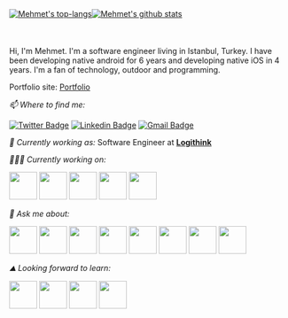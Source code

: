 <div style="display: flex;">
    <a href="https://github-readme-stats.vercel.app/api/top-langs/?username=ozzmhmt&line_height=30&theme=cobalt">
        <img src="https://github-readme-stats.vercel.app/api/top-langs/?username=ozzmhmt&line_height=30&theme=cobalt"
            alt="Mehmet's top-langs" />
    </a>
    <a href="https://github-readme-stats.vercel.app/api?username=ozzmhmt&show_icons=true&line_height=30&theme=cobalt"
        style="margin-right:auto; margin-top:auto;">
        <img src="https://github-readme-stats.vercel.app/api?username=ozzmhmt&show_icons=true&line_height=30&theme=cobalt"
            alt="Mehmet's github stats" />
    </a>
</div>


<div style="margin-top:50px;">
    Hi, I'm Mehmet. I'm a software engineer living in Istanbul, Turkey. I have been developing native android for 6
    years and developing native iOS in 4 years. I'm a fan of technology, outdoor and programming.
</div>

Portfolio site: [Portfolio](https://ozzmhmt.github.io/)


*📫 Where to find me:*

[![Twitter
Badge](https://img.shields.io/badge/-@ozzmhmt-1ca0f1?style=flat-square&labelColor=1ca0f1&logo=twitter&logoColor=white&link=https://twitter.com/ozzmhmt)](https://twitter.com/ozzmhmt)
[![Linkedin
Badge](https://img.shields.io/badge/-ozzmehmet-blue?style=flat-square&logo=Linkedin&logoColor=white&link=https://www.linkedin.com/in/ozzmehmet/)](https://www.linkedin.com/in/ozzmehmet/)
[![Gmail
Badge](https://img.shields.io/badge/-ozzmehmet92@gmail.com-c14438?style=flat-square&logo=Gmail&logoColor=white&link=mailto:isen.ozzmehmet92@gmail.com)](mailto:ozzmehmet92@gmail.com)


*💼 Currently working as:* Software Engineer at <a href="https://logithink.com.tr/"
    target="_blank"><b>Logithink</b></a>

*👨🏻‍💻 Currently working on:*

<code><a href="https://www.apple.com/swift/" target="_blank"><img height="50"
            src="https://www.vectorlogo.zone/logos/swift/swift-ar21.svg"></a></code>
<code><a href="https://www.apple.com/" target="_blank"><img height="50"
            src="https://www.vectorlogo.zone/logos/apple_xcode/apple_xcode-ar21.svg"></a></code>
<code><a href="https://www.android.com/" target="_blank"><img height="50"
            src="https://www.vectorlogo.zone/logos/android/android-ar21.svg"></a></code>
<code><a href="https://firebase.google.com/" target="_blank"><img height="50"
            src="https://www.vectorlogo.zone/logos/firebase/firebase-ar21.svg"></a></code>
<code><a href="https://www.java.com/" target="_blank"><img height="50"
            src="https://www.vectorlogo.zone/logos/java/java-ar21.svg"></a></code>

*💬 Ask me about:*


<code><a href="https://www.apple.com/swift/" target="_blank"><img height="50"
            src="https://www.vectorlogo.zone/logos/swift/swift-ar21.svg"></a></code>
<code><a href="https://www.apple.com/" target="_blank"><img height="50"
            src="https://www.vectorlogo.zone/logos/apple_xcode/apple_xcode-ar21.svg"></a></code>
<code><a href="https://www.android.com/" target="_blank"><img height="50"
            src="https://www.vectorlogo.zone/logos/android/android-ar21.svg"></a></code>
<code><a href="https://firebase.google.com/" target="_blank"><img height="50"
            src="https://www.vectorlogo.zone/logos/firebase/firebase-ar21.svg"></a></code>
<code><a href="https://www.java.com/" target="_blank"><img height="50"
            src="https://www.vectorlogo.zone/logos/java/java-ar21.svg"></a></code>
<code><a href="https://www.linux.org/" target="_blank"><img height="50"
            src="https://www.vectorlogo.zone/logos/linux/linux-ar21.svg"></a></code>
<code><a href="https://www.python.org/" target="_blank"><img height="50"
            src="https://www.vectorlogo.zone/logos/python/python-ar21.svg"></a></code>
<code><a href="https://git-scm.com//" target="_blank"><img height="50"
            src="https://www.vectorlogo.zone/logos/git-scm/git-scm-ar21.svg"></a></code>



*⛰ Looking forward to learn:*

<code><a href="https://flutter.dev/" target="_blank"><img height="50"
            src="https://www.vectorlogo.zone/logos/flutterio/flutterio-ar21.svg"></a></code>
<code><a href="https://nodejs.org/" target="_blank"><img height="50"
            src="https://www.vectorlogo.zone/logos/nodejs/nodejs-ar21.svg"></a></code>
<code><a href="https://www.mongodb.com/" target="_blank"><img height="50"
            src="https://www.vectorlogo.zone/logos/mongodb/mongodb-ar21.svg"></a></code>
<code><a href="https://www.json.org/" target="_blank"><img height="50"
            src="https://www.vectorlogo.zone/logos/json/json-ar21.svg"></a></code>


<!--
*ozzmhmt/ozzmhmt* is a ✨ special ✨ repository because its `README.md` (this file) appears on your GitHub profile.

Here are some ideas to get you started:

- 🔭 I’m currently working on ...
- 🌱 I’m currently learning ...
- 👯 I’m looking to collaborate on ...
- 🤔 I’m looking for help with ...
- 💬 Ask me about ...
- 📫 How to reach me: ...
- 😄 Pronouns: ...
- ⚡ Fun fact: ...
-->
